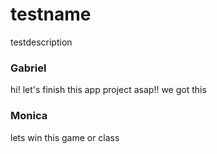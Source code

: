 # testname
testdescription

### Gabriel
hi! let's finish this app project asap!! we got this 



### Monica
lets win this game or class